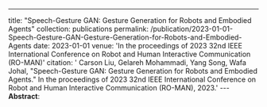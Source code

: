 ---
title: "Speech-Gesture GAN: Gesture Generation for Robots and Embodied Agents"
collection: publications
permalink: /publication/2023-01-01-Speech-Gesture-GAN-Gesture-Generation-for-Robots-and-Embodied-Agents
date: 2023-01-01
venue: 'In the proceedings of 2023 32nd IEEE International Conference on Robot and Human Interactive Communication (RO-MAN)'
citation: ' Carson Liu,  Gelareh Mohammadi,  Yang Song,  Wafa Johal, &quot;Speech-Gesture GAN: Gesture Generation for Robots and Embodied Agents.&quot; In the proceedings of 2023 32nd IEEE International Conference on Robot and Human Interactive Communication (RO-MAN), 2023.'
---**Abstract**:
